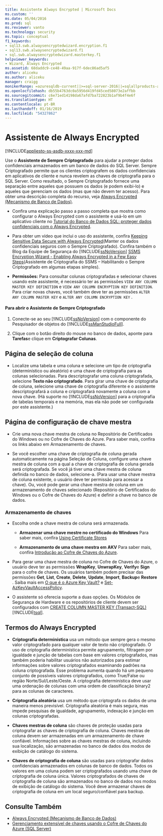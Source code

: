 ```yaml
---
title: Assistente Always Encrypted | Microsoft Docs
ms.custom: ''
ms.date: 05/04/2016
ms.prod: sql
ms.reviewer: vanto
ms.technology: security
ms.topic: conceptual
f1_keywords:
- sql13.swb.alwaysencryptedwizard.encryption.f1
- sql13.swb.alwaysencryptedwizard.f1
- sql.swb.alwaysencryptedwizard.masterkey.f1
helpviewer_keywords:
- Wizard, Always Encrypted
ms.assetid: 68daddc9-ce48-49aa-917f-6dec86ad5af5
author: aliceku
ms.author: aliceku
manager: craigg
monikerRange: =azuresqldb-current||>=sql-server-2016||=sqlallproducts-allversions||>=sql-server-linux-2017||=azuresqldb-mi-current
ms.openlocfilehash: db55b4763dc0a5956d419fd45ced58073e2affbb
ms.sourcegitcommit: c6e71ed14198da67afd7ba722823b1af9b4f4e6f
ms.translationtype: HT
ms.contentlocale: pt-BR
ms.lasthandoff: 01/16/2019
ms.locfileid: "54327862"
---
```

# <a name="always-encrypted-wizard"></a>Assistente de Always Encrypted
[!INCLUDE[appliesto-ss-asdb-xxxx-xxx-md](../../../includes/appliesto-ss-asdb-xxxx-xxx-md.md)]

Use o **Assistente de Sempre Criptografado** para ajudar a proteger dados confidenciais armazenados em um banco de dados do SQL Server. Sempre Criptografado permite que os clientes criptografem os dados confidenciais em aplicativos de cliente e nunca revelem as chaves de criptografia para o SQL Server. Como resultado, o Sempre Criptografado fornece uma separação entre aqueles que possuem os dados (e podem exibi-lo) e aqueles que gerenciam os dados (mas que não devem ter acesso).  Para obter uma descrição completa do recurso, veja [Always Encrypted &#40;Mecanismo de Banco de Dados&#41;](../../../relational-databases/security/encryption/always-encrypted-database-engine.md).  
 
 - Confira uma explicação passo a passo completa que mostra como configurar o Always Encrypted com o assistente e usá-lo em um aplicativo cliente no [Tutorial do Banco de Dados SQL: proteger dados confidenciais com o Always Encrypted](https://azure.microsoft.com/documentation/articles/sql-database-always-encrypted/).  
 
 - Para obter um vídeo que inclui o uso do assistente, confira [Keeping Sensitive Data Secure with Always Encrypted](https://channel9.msdn.com/events/DataDriven/SQLServer2016/AlwaysEncrypted)(Manter os dados confidenciais seguros com o Sempre Criptografado). Confira também o Blog da Equipe de Segurança do [!INCLUDE[ssNoVersion](../../../includes/ssnoversion-md.md)] [SSMS Encryption Wizard - Enabling Always Encrypted in a Few Easy Steps](https://blogs.msdn.com/b/sqlsecurity/archive/2015/11/01/ssms-encryption-wizard-enabling-always-encrypted-made-easy.aspx)(Assistente de Criptografia do SSMS – Habilitando o Sempre Criptografado em algumas etapas simples).  
 
 - **Permissões:** Para consultar colunas criptografadas e selecionar chaves usando este assistente, é necessário ter as permissões `VIEW ANY COLUMN MASTER KEY DEFINITION` e `VIEW ANY COLUMN ENCRYPTION KEY DEFINITION`. Para criar novas chaves, você também deve ter as permissões `ALTER ANY COLUMN MASTER KEY` e `ALTER ANY COLUMN ENCRYPTION KEY` .  
 
 #### <a name="to-open-the-always-encrypted-wizard"></a>Para abrir o Assistente de Sempre Criptografado  
 
 1.  Conecte-se ao seu [!INCLUDE[ssNoVersion](../../../includes/ssnoversion-md.md)] com o componente do Pesquisador de objetos do [!INCLUDE[ssManStudioFull](../../../includes/ssmanstudiofull-md.md)].  
   
 2.  Clique com o botão direito do mouse no banco de dados, aponte para **Tarefas**e clique em **Criptografar Colunas**.  
   
 ## <a name="column-selection-page"></a>Página de seleção de coluna  
 - Localize uma tabela e uma coluna e selecione um tipo de criptografia (determinístico ou aleatório) e uma chave de criptografia para as colunas selecionadas. Para descriptografar uma coluna criptografada, selecione **Texto não criptografado**. Para girar uma chave de criptografia de coluna, selecione uma chave de criptografia diferente e o assistente descriptografará a coluna e criptografará novamente a coluna com a nova chave. (Há suporte no [!INCLUDE[ssNoVersion](../../../includes/ssnoversion-md.md)] para a criptografia de tabelas temporais e na memória, mas ela não pode ser configurada por este assistente.)  
 
## <a name="master-key-configuration-page"></a>Página de configuração de chave mestra  
 - Crie uma nova chave mestra de coluna no Repositório de Certificados do Windows ou no Cofre de Chaves do Azure. Para saber mais, confira os links abaixo em Armazenamento de chaves.  
 
 - Se você escolher uma chave de criptografia de coluna gerada automaticamente na página Seleção de Coluna, configure uma chave mestra de coluna com a qual a chave de criptografia de coluna gerada será criptografada. Se você já tiver uma chave mestra de coluna definida no banco de dados, selecione-a. (Para usar uma chave mestra de coluna existente, o usuário deve ter permissão para acessar a chave). Ou, você pode gerar uma chave mestra de coluna em um armazenamento de chaves selecionado (Repositório de Certificados do Windows ou o Cofre de Chaves do Azure) e definir a chave no banco de dados.  
 
 ### <a name="key-storage"></a>**Armazenamento de chaves**  
 
 - Escolha onde a chave mestra de coluna será armazenada.  
 
   - **Armazenar uma chave mestre no certificado do Windows** Para saber mais, confira [Using Certificate Stores](/windows/desktop/SecCrypto/using-certificate-stores)  
 
   - **Armazenamento de uma chave mestra em AKV** Para saber mais, confira [Introdução ao Cofre de Chaves do Azure](https://azure.microsoft.com/documentation/articles/key-vault-get-started/).  
 
 - Para gerar uma chave mestra de coluna no Cofre de Chaves do Azure, o usuário deve ter as permissões **WrapKey**, **UnwrapKey**, **Verify**e **Sign** para o cofre de chaves. Os usuários também podem precisar das permissões **Get**, **List**, **Create**, **Delete**, **Update**, **Import**, **Backup**e **Restore** . Saiba mais em [O que é o Azure Key Vault?](https://azure.microsoft.com/documentation/articles/key-vault-whatis/) e [Set-AzKeyVaultAccessPolicy](https://msdn.microsoft.com/library/mt603625.aspx).  
 
 - O assistente só oferecia suporte a duas opções. Os Módulos de Segurança de Hardware e os repositórios de cliente devem ser configurados com [CREATE COLUMN MASTER KEY &#40;Transact-SQL&#41;](../../../t-sql/statements/create-column-master-key-transact-sql.md)[!INCLUDE[tsql](../../../includes/tsql-md.md)].  
 
 ## <a name="always-encrypted-terms"></a>Termos do Always Encrypted  
 
 - **Criptografia determinística** usa um método que sempre gera o mesmo valor criptografado para qualquer valor de texto não criptografado. O uso de criptografia determinística permite agrupamento, filtragem por igualdade e junção de tabelas com base em valores criptografados, mas também poderia habilitar usuários não autorizados para estimar informações sobre valores criptografados examinando padrões na coluna criptografada. Esse problema aumenta quando há um pequeno conjunto de possíveis valores criptografados, como True/False ou região Norte/Sul/Leste/Oeste. A criptografia determinística deve usar uma ordenação de colunas com uma ordem de classificação binary2 para as colunas de caracteres.  
 
 - **Criptografia aleatória** usa um método que criptografa os dados de uma maneira menos previsível. Criptografia aleatória é mais segura, mas impede pesquisas de igualdade, agrupamento, indexação e junção em colunas criptografadas.  

 - **Chaves mestras de coluna** são chaves de proteção usadas para criptografar as chaves de criptografia de coluna. Chaves mestras de coluna devem ser armazenadas em um armazenamento de chave confiável. Informações sobre as chaves mestras de coluna, incluindo sua localização, são armazenadas no banco de dados dos modos de exibição de catálogo do sistema.  

 - **Chaves de criptografia de coluna** são usadas para criptografar dados confidenciais armazenados em colunas de banco de dados. Todos os valores em uma coluna podem ser criptografados usando uma chave de criptografia de coluna única. Valores criptografados de chaves de criptografia de coluna são armazenados no banco de dados nos modos de exibição de catálogo do sistema. Você deve armazenar chaves de criptografia de coluna em um local seguro/confiável para backup.  

 ## <a name="see-also"></a>Consulte Também  
 - [Always Encrypted &#40;Mecanismo de Banco de Dados&#41;](../../../relational-databases/security/encryption/always-encrypted-database-engine.md)   
 - [Gerenciamento extensível de chaves usando o Cofre de Chaves do Azure &#40;SQL Server&#41;](../../../relational-databases/security/encryption/extensible-key-management-using-azure-key-vault-sql-server.md)  
